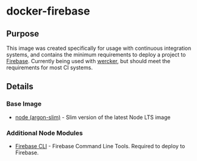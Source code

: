 # docker-firebase

## Purpose

This image was created specifically for usage with continuous integration systems, and contains the minimum requirements to deploy a project to [Firebase](https://firebase.google.com/). Currently being used with [wercker](https://app.wercker.com), but should meet the requirements for most CI systems.

## Details

### Base Image

* [node (argon-slim)](https://hub.docker.com/r/library/node/) - Slim version of the latest Node LTS image

### Additional Node Modules

* [Firebase CLI](https://github.com/firebase/firebase-tools) - Firebase Command Line Tools. Required to deploy to Firebase.
